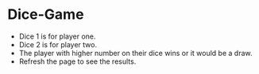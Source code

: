 # Dice-Game
- Dice 1 is for player one.
- Dice 2 is for player two.
- The player with higher number on their dice wins or it would be a draw.
- Refresh the page to see the results.
